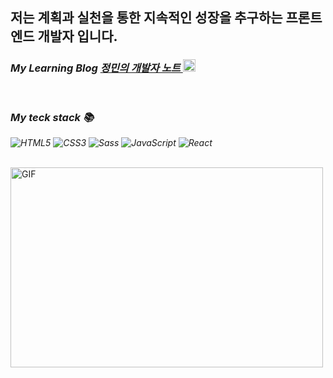 <h2>저는 계획과 실천을 통한 지속적인 성장을 추구하는 프론트 엔드 개발자 입니다.</h2>

<p>
  <em>
    <h3>
      My Learning Blog
      <a href="https://developer-jm.tistory.com/">
      정민의 개발자 노트 <img src="https://img1.daumcdn.net/thumb/R1280x0/?scode=mtistory2&fname=https%3A%2F%2Fblog.kakaocdn.net%2Fdn%2FbH7d09%2FbtrJaWmzLAx%2Ftuyu0Y06SqXqYlqDC461m0%2Fimg.png" height="20px" />
      </a>
    </h3>
    <br>
    <h3> My teck stack 📚 </h3>
    
  ![HTML5](https://img.shields.io/badge/-HTML5-F05032?style=for-the-badge&logo=html5&logoColor=ffffff)
  ![CSS3](https://img.shields.io/badge/-CSS3-007ACC?style=for-the-badge&logo=css3)
  ![Sass](https://img.shields.io/badge/-Scss-B7F0B1?style=for-the-badge&logo=Sass)
  ![JavaScript](https://img.shields.io/badge/-JavaScript-%23F7DF1C?style=for-the-badge&logo=JavaScript&logoColor=000000&labelColor=000000&labelColor=%23F7DF1C&color=%23FFCE5A)
  ![React](https://img.shields.io/badge/-React-222222?style=for-the-badge&logo=react)
  </em>
</p>
<br />

  <img align="center" alt="GIF" src="https://github.com/abhisheknaiidu/abhisheknaiidu/blob/master/code.gif?raw=true" width="500" height="320" />
  <p></p>
